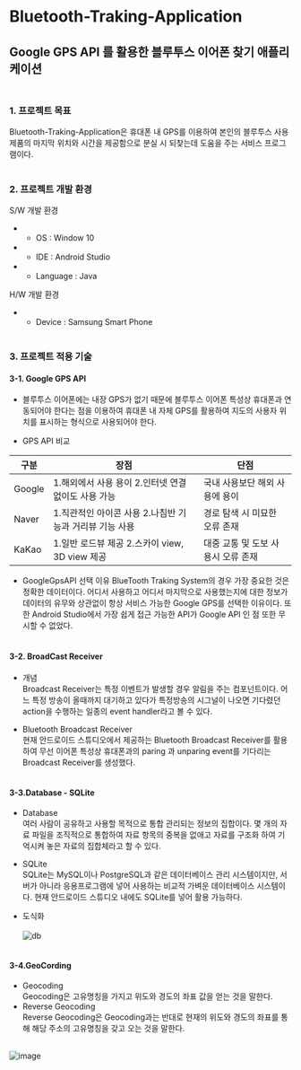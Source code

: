 # Bluetooth-Traking-Application
## Google GPS API 를 활용한 블루투스 이어폰 찾기 애플리케이션<br/><br/>


### **1. 프로젝트 목표**

Bluetooth-Traking-Application은 휴대폰 내 GPS를 이용하여 본인의 블루투스 사용 제품의 마지막 위치와 시간을 제공함으로 분실 시 되찾는데 도움을 주는 서비스 프로그램이다. <br/><br/>

### **2. 프로젝트 개발 환경**

S/W 개발 환경
* - OS : Window 10
* - IDE : Android Studio
* - Language : Java

H/W 개발 환경
* - Device : Samsung Smart Phone<br/><br/>

### **3. 프로젝트 적용 기술**

#### 3-1. Google GPS API

- 블루투스 이어폰에는 내장 GPS가 없기 때문에 블루투스 이어폰 특성상 휴대폰과 연동되어야 한다는 점을 이용하여 휴대폰 내 자체 GPS를 활용하여 지도의 사용자 위치를 표시하는 형식으로 사용되어야 한다.

- GPS API 비교

|구분|장점|단점|
|------|---|---|
|Google|1.해외에서 사용 용이 2.인터넷 연결 없이도 사용 가능|국내 사용보단 해외 사용에 용이|
|Naver|1.직관적인 아이콘 사용 2.나침반 기능과 거리뷰 기능 사용|경로 탐색 시 미묘한 오류 존재|
|KaKao|1.일반 로드뷰 제공 2.스카이 view, 3D view 제공|대중 교통 및 도보 사용시 오류 존재|

- GoogleGpsAPI 선택 이유
BlueTooth Traking System의 경우 가장 중요한 것은 정확한 데이터이다. 어디서 사용하고 어디서 마지막으로 사용했는지에 대한 정보가 데이터의 유무와 상관없이 항상 서비스 가능한 Google GPS를 선택한 이유이다. 또한 Android Studio에서 가장 쉽게 접근 가능한 API가 Google API 인 점 또한 무시할 수 없었다. <br/><br/>


#### 3-2. BroadCast Receiver

- 개념  
Broadcast Receiver는 특정 이벤트가 발생할 경우 알림을 주는 컴포넌트이다. 어느 특정 방송이 올때까지 대기하고 있다가 특정방송의 시그널이 나오면 기다렸던 action을 수행하는 일종의 event handler라고 볼 수 있다.

- Bluetooth Broadcast Receiver  
현재 안드로이드 스튜디오에서 제공하는 Bluetooth Broadcast Receiver를 활용하여 무선 이어폰 특성상 휴대폰과의 paring 과 unparing event를 기다리는 Broadcast Receiver를 생성했다. <br/><br/>


#### 3-3.Database - SQLite

- Database  
여러 사람이 공유하고 사용할 목적으로 통합 관리되는 정보의 집합이다. 몇 개의 자료 파일을 조직적으로 통합하여 자료 항목의 중복을 없애고 자료를 구조화 하여 기억시켜 놓은 자료의 집합체라고 할 수 있다.

- SQLite  
SQLite는 MySQL이나 PostgreSQL과 같은 데이터베이스 관리 시스템이지만, 서버가 아니라 응용프로그램에 넣어 사용하는 비교적 가벼운 데이터베이스 시스템이다. 현재 안드로이드 스튜디오 내에도 SQLite를 넣어 활용 가능하다. 

- 도식화 <br/><br/>
![db](https://user-images.githubusercontent.com/60414900/107148707-0a149a80-6998-11eb-885b-5863118999d0.png) <br/><br/>

#### 3-4.GeoCording  

- Geocoding  
Geocoding은 고유명칭을 가지고 위도와 경도의 좌표 값을 얻는 것을 말한다. 
- Reverse Geocoding  
Reverse Geocoding은 Geocoding과는 반대로 현재의 위도와 경도의 좌표를 통해 해당 주소의 고유명칭을 갖고 오는 것을 말한다. <br/><br/>

![image](https://user-images.githubusercontent.com/60414900/107148772-611a6f80-6998-11eb-9c34-1742a4bca70a.png) <br/><br/>















